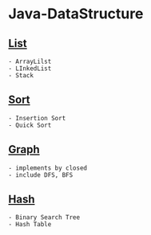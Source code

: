 # Java-DataStructure


## [List](./src/list/)
	- ArrayLilst
	- LInkedList
	- Stack
	
## [Sort](./src/sort/)
	- Insertion Sort
	- Quick Sort
	
## [Graph](./src/graph/)
	- implements by closed
	- include DFS, BFS

## [Hash](./src/hash/)
	- Binary Search Tree
	- Hash Table



